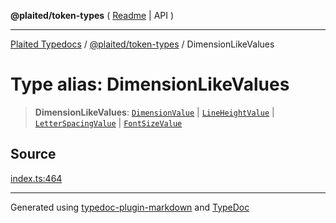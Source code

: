 **@plaited/token-types** ( [Readme](../README.md) \| API )

***

[Plaited Typedocs](../../../modules.md) / [@plaited/token-types](../modules.md) / DimensionLikeValues

# Type alias: DimensionLikeValues

> **DimensionLikeValues**: [`DimensionValue`](DimensionValue.md) \| [`LineHeightValue`](LineHeightValue.md) \| [`LetterSpacingValue`](LetterSpacingValue.md) \| [`FontSizeValue`](FontSizeValue.md)

## Source

[index.ts:464](https://github.com/plaited/plaited/blob/95d1a1b/libs/token-types/src/index.ts#L464)

***

Generated using [typedoc-plugin-markdown](https://www.npmjs.com/package/typedoc-plugin-markdown) and [TypeDoc](https://typedoc.org/)
